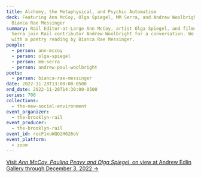 ```yaml
---
title: Alchemy, the Metaphysical, and Psychic Automatism
deck: Featuring Ann McCoy, Olga Spiegel, MM Serra, and Andrew Woolbright, with
  Bianca Rae Messinger
summary: Rail Editor-at-Large Ann McCoy, artist Olga Spiegel, and filmmaker MM
  Serra join Rail contributor Andrew Woolbright for a conversation. We conclude
  with a poetry reading by Bianca Rae Messinger.
people:
  - person: ann-mccoy
  - person: olga-spiegel
  - person: mm-serra
  - person: andrew-paul-woolbright
poets:
  - person: bianca-rae-messinger
date: 2022-11-28T13:00:00-0500
end_date: 2022-11-28T14:30:00-0500
series: 700
collections:
  - the-new-social-environment
event_organizer:
  - the-brooklyn-rail
event_producer:
  - the-brooklyn-rail
event_id: recF1xuWQQ2H626eV
event_platform:
  - zoom
---
```

[V﻿isit *Ann McCoy, Paulina Peavy and Olga Spiegel*, on view at Andrew Edlin Gallery through December 3, 2022 →](https://www.edlingallery.com/exhibitions/ann-mccoy-paulina-peavy-and-olga-spiegel)